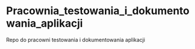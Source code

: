 # Pracownia_testowania_i_dokumentowania_aplikacji
Repo do pracowni testowania i dokumentowania aplikacji
